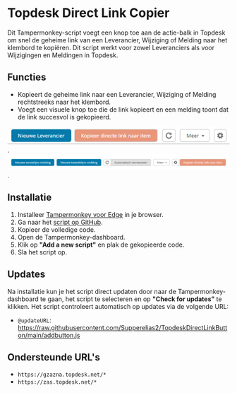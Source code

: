 
# Topdesk Direct Link Copier

Dit Tampermonkey-script voegt een knop toe aan de actie-balk in Topdesk om snel de geheime link van een Leverancier, Wijziging of Melding naar het klembord te kopiëren. Dit script werkt voor zowel Leveranciers als voor Wijzigingen en Meldingen in Topdesk.

## Functies
- Kopieert de geheime link naar een Leverancier, Wijziging of Melding rechtstreeks naar het klembord.
- Voegt een visuele knop toe die de link kopieert en een melding toont dat de link succesvol is gekopieerd.

![leveranciers](/screenshots/KnopBijleveranciers.png).
![meldingen](/screenshots/KnopBijMeldingen.png).


## Installatie

1. Installeer [Tampermonkey voor Edge](https://microsoftedge.microsoft.com/addons/detail/tampermonkey/iikmkjmpaadaobahmlepeloendndfphd) in je browser.
2. Ga naar het [script op GitHub](https://raw.githubusercontent.com/Supperelias2/TopdeskDirectLinkButton/main/addbutton.js).
3. Kopieer de volledige code.
4. Open de Tampermonkey-dashboard.
5. Klik op **"Add a new script"** en plak de gekopieerde code.
6. Sla het script op.

## Updates
Na installatie kun je het script direct updaten door naar de Tampermonkey-dashboard te gaan, het script te selecteren en op **"Check for updates"** te klikken. Het script controleert automatisch op updates via de volgende URL:

- `@updateURL`: https://raw.githubusercontent.com/Supperelias2/TopdeskDirectLinkButton/main/addbutton.js

## Ondersteunde URL's

- `https://gzazna.topdesk.net/*`
- `https://zas.topdesk.net/*`
